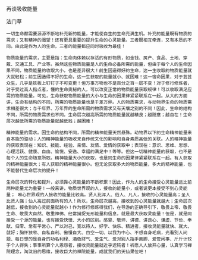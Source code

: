再谈吸收能量

法门草


    一切生命都需要源源不断地补充新的能量，才能使自生的生命充满生机。补充的能量既有物质的需求；又有精神的渴望！还有更具重要的提升生命的心灵能量。三者既相互牵连，又有本质的不同。由此是作为人的生命，三者的能量都应同时吸收为最佳！

    物质能量的需求，主要是指：生命肉体赖以存活的有形物质，如金钱、房产、食品、土地、穿戴、交通工具、产业等。虽然这些物质能量是人的生命必备所需的能量，但由于每个人的生命因果不同，物质能量的收取大小，也是差异很大！前生因造得好的生命，这一生收取的物质能量就大就轻松；前生因造得不好的生命，这一生获取的能量就小、就困难！这一宿命因果，对于芸芸众生，几乎是铁板上钉钉子不可变更！但万事万物也不是百分之百一层不变！对于修行修炼者，对于受过高人指点者，懂的生命奥秘的人，可以改变正常的物质能量获取规律！可以收取满足应需的物质能量。可见，生命获取物质能量的大小与生命的因果律紧紧联系在一起。从大的方面讲，生命有结构的不同，所需的物质能量也是千差万异。人的物质需求，与动物界生命的物质需求相差很大；与千年界、万年界的生命所需的物质需求又有天壤之别的不同！因此，生命的结构不同，所需的物质需求也不同。生命层次越高所需的物质能量就越精良；越随意；越自在！生命层次越低所需的物质能量就越低贱；越困难！

    精神能量的需求。因生命的结构不同，所需的精神能量天然悬殊。动物界以下的生命精神能量来自本能的驱动；人的精神能量的吸收来自传统文化的影响和自身素质高低的关联。人的精神能量的获取表现在：知识、技能、经验、亲情、友情、爱情的获取中；表现在：意识、思维、思想、心理活跃、健康、自由、愉悦、安逸、幸福的满足中！等等。但这一切精神能量的获取，也不是每个人的生命随意所取。精神能量大小的获取，也是同生命的因果律紧紧联系在一起。有人获取的精神能量很大；有人获取的精神能量很小。但无论获取多大的物质能量，多大的精神能量，也不能替代生命层次的提升！

    生命层次的转化和提升，必须靠心灵能量的不断积累！因此，作为人的生命接受心灵能量远比前两种能量尤为重要！一般来讲，物质世界观的人，接收的能量小，或者说更本接受不到心灵能量； 唯心世界观的人接收的能量比较高。贤人比浑人、俗人、凡人，接收的心灵能量高；圣人比贤人强；仙人高过前面所有的人！所以，生命层次越高，接收到的心灵能量就越大；生命层次越低，接收到的心灵能量就越小！作为修行修炼得我们，在导游的正确导引下，敬畏上帝、敬畏生命、敬畏大自然、敬重神佛、经常捕捉无形能量和信息，就是最大获取灵能量！但是，就是同接受一个源的能量，也有接受快慢、大小的区别。感恩、敬师、讲德、讲良心、谦虚、节俭、奉献、归零、常有平常心、严以对己，宽以待人、好学、快乐、精进者，接收灵能量就快、就大、就好；胸怀狭窄、自私自利、傲慢自大、目空一切、以我为中心、不想自身毛病，光看别人问题、每日想的是自身的功名利绿、酒色财气、爱生气、爱对别人指手画脚、爱管闲事、斤斤计较于个人得失；事事所算个人恩怨者，接收灵能量就近乎迟钝者！祈愿人人放开心量，认真学习禅院理念，淘汰旧的思维，接收巨大的禅院能量，成就我们的天仙果位吧！



